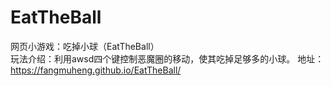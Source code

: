 # EatTheBall
网页小游戏：吃掉小球（EatTheBall）  
玩法介绍：利用awsd四个键控制恶魔圈的移动，使其吃掉足够多的小球。
地址：https://fangmuheng.github.io/EatTheBall/
